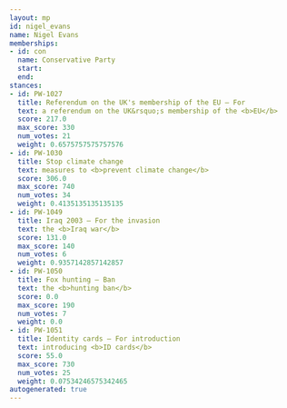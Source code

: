 ```yaml
---
layout: mp
id: nigel_evans
name: Nigel Evans
memberships:
- id: con
  name: Conservative Party
  start: 
  end: 
stances:
- id: PW-1027
  title: Referendum on the UK's membership of the EU — For
  text: a referendum on the UK&rsquo;s membership of the <b>EU</b>
  score: 217.0
  max_score: 330
  num_votes: 21
  weight: 0.6575757575757576
- id: PW-1030
  title: Stop climate change
  text: measures to <b>prevent climate change</b>
  score: 306.0
  max_score: 740
  num_votes: 34
  weight: 0.4135135135135135
- id: PW-1049
  title: Iraq 2003 — For the invasion
  text: the <b>Iraq war</b>
  score: 131.0
  max_score: 140
  num_votes: 6
  weight: 0.9357142857142857
- id: PW-1050
  title: Fox hunting — Ban
  text: the <b>hunting ban</b>
  score: 0.0
  max_score: 190
  num_votes: 7
  weight: 0.0
- id: PW-1051
  title: Identity cards — For introduction
  text: introducing <b>ID cards</b>
  score: 55.0
  max_score: 730
  num_votes: 25
  weight: 0.07534246575342465
autogenerated: true
---
```

